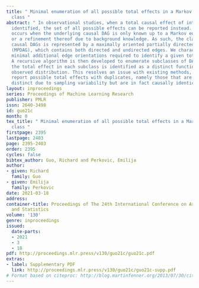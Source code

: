```yaml
---
title: " Minimal enumeration of all possible total effects in a Markov equivalence
  class "
abstract: " In observational studies, when a total causal effect of interest is not
  identified, the set of all possible effects can be reported instead. This typically
  occurs when the underlying causal DAG is only known up to a Markov equivalence class,
  or a refinement thereof due to background knowledge. As such, the class of possible
  causal DAGs is represented by a maximally oriented partially directed acyclic graph
  (MPDAG), which contains both directed and undirected edges. We characterize the
  minimal additional edge orientations required to identify a given total effect.
  A recursive algorithm is then developed to enumerate subclasses of DAGs, such that
  the total effect in each subclass is identified as a distinct functional of the
  observed distribution. This resolves an issue with existing methods, which often
  report possible total effects with duplicates, namely those that are numerically
  distinct due to sampling variability but are in fact causally identical. "
layout: inproceedings
series: Proceedings of Machine Learning Research
publisher: PMLR
issn: 2640-3498
id: guo21c
month: 0
tex_title: " Minimal enumeration of all possible total effects in a Markov equivalence
  class "
firstpage: 2395
lastpage: 2403
page: 2395-2403
order: 2395
cycles: false
bibtex_author: Guo, Richard and Perkovic, Emilija
author:
- given: Richard
  family: Guo
- given: Emilija
  family: Perkovic
date: 2021-03-18
address: 
container-title: Proceedings of The 24th International Conference on Artificial Intelligence
  and Statistics
volume: '130'
genre: inproceedings
issued:
  date-parts:
  - 2021
  - 3
  - 18
pdf: http://proceedings.mlr.press/v130/guo21c/guo21c.pdf
extras:
- label: Supplementary PDF
  link: http://proceedings.mlr.press/v130/guo21c/guo21c-supp.pdf
# Format based on citeproc: http://blog.martinfenner.org/2013/07/30/citeproc-yaml-for-bibliographies/
---
```

